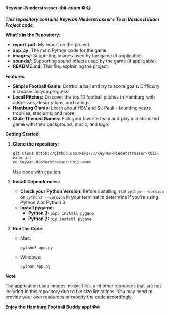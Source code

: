 **Keywan-Niederstrasser-tbii-exam ⚽ 😃**

***This repository contains Keywan Niederstrasser's Tech Basics II Exam Project code.***

**What's in the Repository:**

- **report.pdf:** My report on the project.
- **app.py:** The main Python code for the game.
- **images/**: Supporting images used by the game (if applicable).
- **sounds/**: Supporting sound effects used by the game (if applicable).
- **README.md:** This file, explaining the project.

**Features**

- **Simple Football Game:** Control a ball and try to score goals. Difficulty increases as you progress!
- **Local Pitches:** Discover the top 10 football pitches in Hamburg with addresses, descriptions, and ratings.
- **Hamburg Giants:** Learn about HSV and St. Pauli – founding years, trophies, stadiums, and more.
- **Club-Themed Games:** Pick your favorite team and play a customized game with their background, music, and logo.

**Getting Started**

1. **Clone the repository:**

  
   ```
   git clone https://github.com/Key1777/Keywan-Niederstrasser-tbii-exam.git
   cd Keywan-Niederstrasser-tbii-exam
   ```

   Use code [with caution.](https://gemini.google.com/faq#coding)

2. **Install Dependencies:**

   - **Check your Python Version:** Before installing, run `python --version` or `python3 --version` in your terminal to determine if you're using Python 2 or Python 3.
   - **Install pygame:**
     - **Python 3:** `pip3 install pygame`
     - **Python 2:** `pip install pygame`

3. **Run the Code:**

   - Mac:

     ```
     python3 app.py 
     ```

   - Windows:

     ```
     python app.py
     ```

**Note**

The application uses images, music files, and other resources that are not included in this repository due to file size limitations. You may need to provide your own resources or modify the code accordingly.

**Enjoy the Hamburg Football Buddy app! ⚽🔥**

